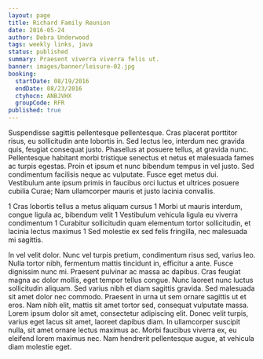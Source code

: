 ```yaml
---
layout: page
title: Richard Family Reunion
date: 2016-05-24
author: Debra Underwood
tags: weekly links, java
status: published
summary: Praesent viverra viverra felis ut.
banner: images/banner/leisure-02.jpg
booking:
  startDate: 08/19/2016
  endDate: 08/23/2016
  ctyhocn: ANBJVHX
  groupCode: RFR
published: true
---
```

Suspendisse sagittis pellentesque pellentesque. Cras placerat porttitor risus, eu sollicitudin ante lobortis in. Sed lectus leo, interdum nec gravida quis, feugiat consequat justo. Phasellus at posuere tellus, at gravida nunc. Pellentesque habitant morbi tristique senectus et netus et malesuada fames ac turpis egestas. Proin et ipsum et nunc bibendum tempus in vel justo. Sed condimentum facilisis neque ac vulputate. Fusce eget metus dui. Vestibulum ante ipsum primis in faucibus orci luctus et ultrices posuere cubilia Curae; Nam ullamcorper mauris et justo lacinia convallis.

1 Cras lobortis tellus a metus aliquam cursus
1 Morbi ut mauris interdum, congue ligula ac, bibendum velit
1 Vestibulum vehicula ligula eu viverra condimentum
1 Curabitur sollicitudin quam elementum tortor sollicitudin, et lacinia lectus maximus
1 Sed molestie ex sed felis fringilla, nec malesuada mi sagittis.

In vel velit dolor. Nunc vel turpis pretium, condimentum risus sed, varius leo. Nulla tortor nibh, fermentum mattis tincidunt in, efficitur a ante. Fusce dignissim nunc mi. Praesent pulvinar ac massa ac dapibus. Cras feugiat magna ac dolor mollis, eget tempor tellus congue. Nunc laoreet nunc luctus sollicitudin aliquam. Sed varius nibh et diam sagittis gravida. Sed malesuada sit amet dolor nec commodo. Praesent in urna ut sem ornare sagittis ut et eros. Nam nibh elit, mattis sit amet tortor sed, consequat vulputate massa. Lorem ipsum dolor sit amet, consectetur adipiscing elit. Donec velit turpis, varius eget lacus sit amet, laoreet dapibus diam. In ullamcorper suscipit nulla, sit amet ornare lectus maximus ac. Morbi faucibus viverra ex, eu eleifend lorem maximus nec. Nam hendrerit pellentesque augue, at vehicula diam molestie eget.
